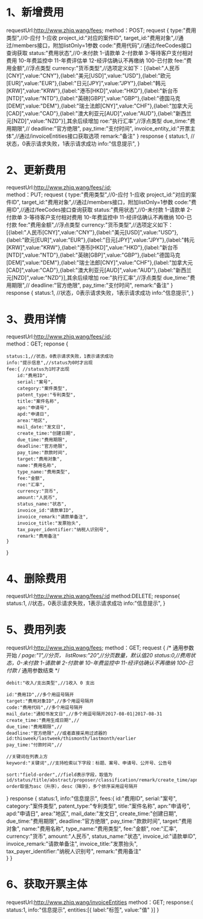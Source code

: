 # 1、新增费用
requestUrl:http://www.zhiq.wang/fees;
method：POST;
request {
    type:"费用类型",//0-应付 1-应收
	project_id:"对应的案件ID",
	target_id:"费用对象",//通过/members接口，附加listOnly=1参数
	code:"费用代码",//通过/feeCodes接口查询获取
	status:"费用状态",//0-未付款 1-请款单 2-付款单 3-等待客户支付相对费用 10-年费监控中 11-年费评估单 12-经评估确认不再缴纳 100-已付款
	fee:"费用金额",//浮点类型
	currency:"货币类型",//选项定义如下：[{label:"人民币[CNY]",value:"CNY"},{label:"美元[USD]",value:"USD"},{label:"欧元[EUR]",value:"EUR"},{label:"日元[JPY]",value:"JPY"},{label:"韩元[KRW]",value:"KRW"},{label:"港币[HKD]",value:"HKD"},{label:"新台币[NTD]",value:"NTD"},{label:"英磅[GBP]",value:"GBP"},{label:"德国马克[DEM]",value:"DEM"},{label:"瑞士法郎[CNY]",value:"CHF"},{label:"加拿大元[CAD]",value:"CAD"},{label:"澳大利亚元[AUD]",value:"AUD"},{label:"新西兰元[NZD]",value:"NZD"}],其余后续增加
	roe:"执行汇率",//浮点类型
	due_time:"费用期限",//
	deadline:"官方绝限",
	pay_time:"支付时间",
	invoice_entity_id:"开票主体",//通过/invoiceEntities接口获取选项
    remark:"备注"
}
response {
    status:1, //状态，0表示请求失败，1表示请求成功
    info:"信息提示",
}

# 2、更新费用
requestUrl:http://www.zhiq.wang/fees/:id;  
method：PUT;
request {
    type:"费用类型",//0-应付 1-应收
	project_id:"对应的案件ID",
	target_id:"费用对象",//通过/members接口，附加listOnly=1参数
	code:"费用ID",//通过/feeCodes接口查询获取
	status:"费用状态",//0-未付款 1-请款单 2-付款单 3-等待客户支付相对费用 10-年费监控中 11-经评估确认不再缴纳 100-已付款
	fee:"费用金额",//浮点类型
	currency:"货币类型",//选项定义如下：[{label:"人民币[CNY]",value:"CNY"},{label:"美元[USD]",value:"USD"},{label:"欧元[EUR]",value:"EUR"},{label:"日元[JPY]",value:"JPY"},{label:"韩元[KRW]",value:"KRW"},{label:"港币[HKD]",value:"HKD"},{label:"新台币[NTD]",value:"NTD"},{label:"英磅[GBP]",value:"GBP"},{label:"德国马克[DEM]",value:"DEM"},{label:"瑞士法郎[CNY]",value:"CHF"},{label:"加拿大元[CAD]",value:"CAD"},{label:"澳大利亚元[AUD]",value:"AUD"},{label:"新西兰元[NZD]",value:"NZD"}],其余后续增加
	roe:"执行汇率",//浮点类型
	due_time:"费用期限",//
	deadline:"官方绝限",
	pay_time:"支付时间",
    remark:"备注"
}
response {
    status:1, //状态，0表示请求失败，1表示请求成功
    info:"信息提示",
}

# 3、费用详情
requestUrl:http://www.zhiq.wang/fees/:id;  
method：GET;
reponse {

    status:1,//状态，0表示请求失败，1表示请求成功
    info:"提示信息",//status为0时才出现
    fee:{ //status为1时才出现
		id:"费用ID",
		serial:"案号",
		category:"案件类型",
		patent_type:"专利类型",
		title:"案件名称",
		apn:"申请号",
		apd:"申请日",
		area:"地区",
		mail_date:"发文日",
		create_time:"创建日期",
		due_time:"费用期限",
		deadline:"官方绝限",
		pay_time:"款款时间",
		target:"费用对象",
		name:"费用名称",
		type_name:"费用类型",
		fee:"金额",
		roe:"汇率",
		currency:"货币",
		amount:"人民币",
		status_name:"状态",
		invoice_id:"请款单ID",
		invoice_remark:"请款单备注",
		invoice_title:"发票抬头",
		tax_payer_identifier:"纳税人识别号",
		remark:"费用备注"
    }
}
						
# 4、删除费用
requestUrl:http://www.zhiq.wang/fees/:id
method:DELETE;
response{
    status:1, //状态，0表示请求失败，1表示请求成功
    info:"信息提示",
}


# 5、费用列表
requestUrl:http://www.zhiq.wang/fees;
method：GET;
request {
    /* 通用参数开始 */
    page:"1",//分页，
    listRows:"20",//分页数量，默认值20
    status:0,//费用状态，0-未付款 1-请款单 2-付款单  10-年费监控中 11-经评估确认不再缴纳 100-已付款
    /* 通用参数结束 */
	
	debit:"收入/支出类型",//1收入 0 支出

    id:"费用ID",//多个用逗号隔开
	target:"费用对象ID",//多个用逗号隔开
	code:"费用代码",//多个用逗号隔开
	mail_date:"通知书发文日",//多个用逗号隔开2017-08-01|2017-08-31
    create_time:"费用生成日期",//
	due_time:"费用期限",//
	deadline:"官方绝限",//或者直接采用过滤器的id:thisweek/lastweek/thismonth/lastmonth/earlier
	pay_time:"付款时间",//

    //关键词在列表上方
    keyword:"关键词",//支持检索以下字段：标题、案号、申请号、公开号、公告号
	
    sort:"field-order",//field表示字段，取值为id/status/title/abstract/proposer/classification/remark/create_time/apn/apd/public_date/public_number/issue_date/issue_number/progress/branch/ipr/agency/agent/agencey_serial order取值为asc（升序），desc（降序），多个排序采用逗号隔开
}
response {
    status:1,
    info:"信息提示",
    fees:{
        id:"费用ID",
		serial:"案号",
		category:"案件类型",
		patent_type:"专利类型",
		title:"案件名称",
		apn:"申请号",
		apd:"申请日",
		area:"地区",
		mail_date:"发文日",
		create_time:"创建日期",
		due_time:"费用期限",
		deadline:"官方绝限",
		pay_time:"款款时间",
		target:"费用对象",
		name:"费用名称",
		type_name:"费用类型",
		fee:"金额",
		roe:"汇率",
		currency:"货币",
		amount:"人民币",
		status_name:"状态",
		invoice_id:"请款单ID",
		invoice_remark:"请款单备注",
		invoice_title:"发票抬头",
		tax_payer_identifier:"纳税人识别号",
		remark:"费用备注"		
    }
}

# 6、获取开票主体
requestUrl:http://www.zhiq.wang/invoiceEntities
method：GET;
response:{
	status:1,
    info:"信息提示",
	entities:[{
		label:"标签",
		value:"值"
	}]
}
